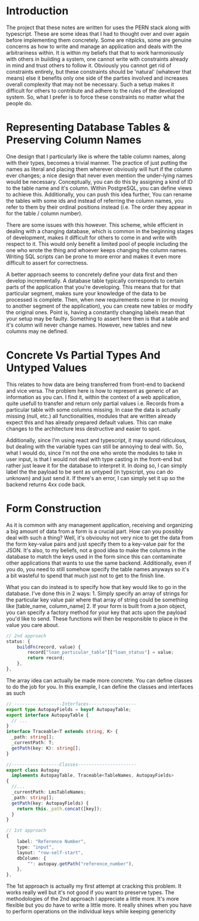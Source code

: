 <h1>Introduction</h1>
<p>The project that these notes are written for uses the PERN stack along with typescript. These are some ideas that I had to thought over and over again before implementing them concretely. Some are nitpicks, some are genuine concerns as how to write and manage an application and deals with the arbitrariness within. It is within my beliefs that that to work harmoniously with others in building a system, one cannot write with constraints already in mind and trust others to follow it. Obviously you cannot get rid of constraints entirely, but these constraints should be 'natural' (whatever that means) else it benefits only one side of the parties involved and increases overall complexity that may not be necessary. Such a setup makes it difficult for others to contribute and adhere to the rules of the developed system. So, what I prefer is to force these constraints no matter what the people do.</p>

<h1>Representing Database Tables & Preserving Column Names </h1>
<p>One design that I particularly like is where the table column names, along with their types, becomes a trivial manner. The practice of just putting the names as literal and placing them wherever obviously will hurt if the column ever changes; a nice design that never even mention the under-lying names would be necessary. Conceptually, you can do this by assigning a kind of ID to the table name and it's column. Within PostgreSQL, you can define views to achieve this. Additionally, you can push this idea further, You can rename the tables with some ids and instead of referring the column names, you refer to them by their ordinal positions instead (i.e. The order they appear in for the table / column number).</p>

<p>There are some issues with this however. This scheme, while efficient in dealing with a changing database, which is common in the beginning stages of development, makes it difficult for others to come in and write with respect to it. This would only benefit a limited pool of people including the one who wrote the thing and whoever keeps changing the column names. Writing SQL scripts can be prone to more error and makes it even more difficult to assert for correctness.</p>

<p>A better approach seems to concretely define your data first and then develop incrementally. A database table typically corresponds to certain parts of the application that you're developing. This means that for that particular segment, makes sure your knowledge of the data to be processed is complete. Then, when new requirements come in (or moving to another segment of the application), you can create new tables or modify the original ones. Point is, having a constantly changing labels mean that your setup may be faulty. Something to assert here then is that a table and it's column will never change names. However, new tables and new columns may ne defined.</p>

<h1>Concrete Vs Partial Types And Untyped Values</h1>
<p>This relates to how data are being transferred from front-end to backend and vice versa. The problem here is how to represent as generic of an information as you can. I find it, within the context of a web application, quite usefull to transfer and return only partial values i.e. Records from a particular table with some columns missing. In case the data is actually missing (null, etc.) all functionalities, modules that are written already expect this and has already prepared default values. This can make changes to the architecture less destructive and easier to spot.</p>
<p>Additionally, since I'm using react and typescript, it may sound ridiculous, but dealing with the variable types can still be annoying to deal with. So, what I would do, since I'm not the one who wrote the modules to take in user input, is that I would not deal with type casting in the front-end but rather just leave it for the database to interpret it. In doing so, I can simply label the the payload to be sent as untyped (in typscript, you can do unknown) and just send it. If there's an error, I can simply set it up so the backend returns 4xx code back.</p>

<h1>Form Construction</h1>
<p>As it is common with any management application, receiving and organizing a big amount of data from a form is a crucial part. How can you possibly deal with such a thing? Well, it's obvioulsy not very nice to get the data from the form key-value pairs and just specify them to a key-value pair for the JSON. It's also, to my beliefs, not a good idea to make the columns in the database to match the keys used in the form since this can contaminate other applications that wants to use the same backend. Additionally, even if you do, you need to still somehow specify the table names anyways so it's a bit wasteful to spend that much just not to get to the finish line.</p>
<p>What you can do instead is to specify how that key would like to go in the database. I've done this in 2 ways: 1. Simply specify an array of strings for the particular key value pair where that array of string could be something like [table_name, column_name] 2. If your form is built from a json object, you can specify a factory method for your key that acts upon the payload you'd like to send. These functions will then be responsible to place in the value you care about.</p>

```typescript
// 2nd approach
status: {
    buildFn(record, value) {
        record["loan_particular_table"]["loan_status"] = value;
        return record;
    },
},
```

<p>The array idea can actually be made more concrete. You can define classes to do the job for you. In this example, I can define the classes and interfaces as such</p>

```typescript
// ------------------Interfaces------------------
export type AutopayFields = keyof AutopayTable;
export interface AutopayTable {
  // ...
}
interface Traceable<T extends string, K> {
  _path: string[];
  _currentPath: T;
  getPath(key: K): string[];
}

//------------------Classes----------------------
export class Autopay
  implements AutopayTable, Traceable<TableNames, AutopayFields>
{
  //...
  _currentPath: LmsTableNames;
  _path: string[];
  getPath(key: AutopayFields) {
    return this._path.concat([key]);
  }
}

```

```typescript
// 1st approach
{
    label: "Reference Number",
    type: "input",
    layout: "row-self-start",
    dbColumn: {
        "": autopay.getPath("reference_number"),
    },
},
```

<p>The 1st approach is actually my first attempt at cracking this problem. It works really well but it's not good if you want to preserve types. The methodologies of the 2nd approach I appreciate a little more. It's more flexible but you do have to write a little more. It really shines when you have to perform operations on the individual keys while keeping genericity</p>